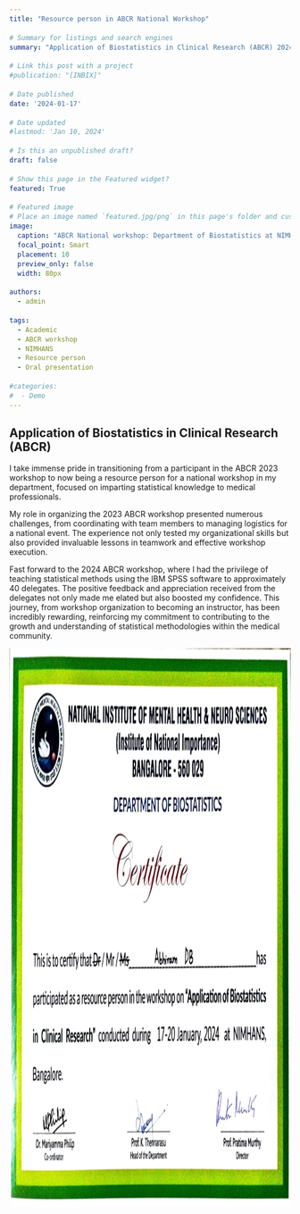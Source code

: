 ```yaml
---
title: "Resource person in ABCR National Workshop"

# Summary for listings and search engines
summary: "Application of Biostatistics in Clinical Research (ABCR) 2024"

# Link this post with a project
#publication: "[INBIX]"

# Date published
date: '2024-01-17'

# Date updated
#lastmod: 'Jan 10, 2024'

# Is this an unpublished draft?
draft: false

# Show this page in the Featured widget?
featured: True

# Featured image
# Place an image named `featured.jpg/png` in this page's folder and customize its options here.
image:
  caption: "ABCR National workshop: Department of Biostatistics at NIMHANS, India"
  focal_point: Smart
  placement: 10
  preview_only: false
  width: 80px

authors:
  - admin

tags:
  - Academic
  - ABCR workshop
  - NIMHANS
  - Resource person
  - Oral presentation

#categories:
#  - Demo
---
```


## Application of Biostatistics in Clinical Research (ABCR)

I take immense pride in transitioning from a participant in the ABCR 2023 workshop to now being a resource person for a national workshop in my department, focused on imparting statistical knowledge to medical professionals.

My role in organizing the 2023 ABCR workshop presented numerous challenges, from coordinating with team members to managing logistics for a national event. The experience not only tested my organizational skills but also provided invaluable lessons in teamwork and effective workshop execution.

Fast forward to the 2024 ABCR workshop, where I had the privilege of teaching statistical methods using the IBM SPSS software to approximately 40 delegates. The positive feedback and appreciation received from the delegates not only made me elated but also boosted my confidence. This journey, from workshop organization to becoming an instructor, has been incredibly rewarding, reinforcing my commitment to contributing to the growth and understanding of statistical methodologies within the medical community.

<img src="images/ABCR_2024.png" alt="" width="1000px" height="1000px"/>



